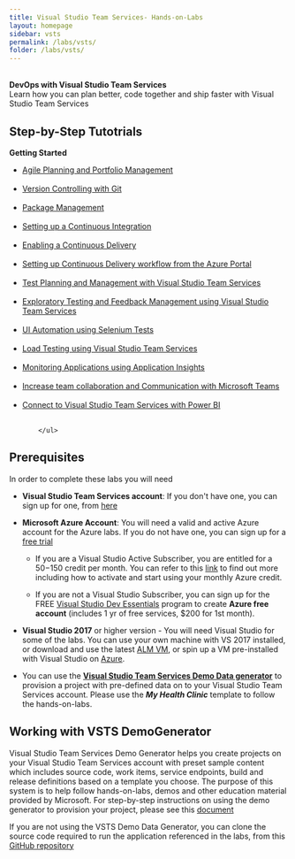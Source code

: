 ```yaml
---
title: Visual Studio Team Services- Hands-on-Labs 
layout: homepage
sidebar: vsts
permalink: /labs/vsts/
folder: /labs/vsts/
---
```

<br/>
<div class="vstsMain">
<div class="productcolmain">
  <div class="pageheader">
             <b>DevOps with Visual Studio Team Services</b> </div>
     <div class="herotext2">       
             Learn how you can plan better, code together and ship faster with Visual Studio Team Services
  </div>
</div>
</div>

## Step-by-Step Tutotrials

<div class="lablist">
    <div class="header2"> <b>Getting Started</b></div>
     <ul class="labslist">
       <li> <a href="agile/">Agile Planning and Portfolio Management </a>    </li><br />
       <li> <a href="git/">Version Controlling with Git  </a>    </li><br />
       <li> <a href="packagemanagement/">Package Management</a> </li><br />
       <li> <a href="continuousintegration/">Setting up a Continuous Integration</a> </li><br />
       <li> <a href="continuousdeployment/">Enabling a Continuous Delivery</a> </li><br />
       <li><a href="azurecd/">Setting up Continuous Delivery workflow from the Azure Portal</a> </li><br />
       <li><a href="testmanagement/">Test Planning and Management with Visual Studio Team Services</a> </li><br />
       <li><a href="exploratorytesting/">Exploratory Testing and Feedback Management using Visual Studio Team Services</a> </li><br />
       <li><a href="selenium/">UI Automation using Selenium Tests</a> </li><br />
      <li><a href="load/">Load Testing using Visual Studio Team Services</a> </li><br />
      <li><a href="monitor/">Monitoring Applications using Application Insights</a> </li><br />
      <li><a href="teams/">Increase team collaboration and Communication with Microsoft Teams</a> </li><br />
      <li><a href="powerbi/">Connect to Visual Studio Team Services with Power BI</a> </li><br />

        </ul>
</div>

## Prerequisites

In order to complete these labs you will need

- **Visual Studio Team Services account**: If you don't have one, you can sign up for one, from [here](https://www.visualstudio.com/)

- **Microsoft Azure Account**: You will need a valid and active Azure account for the Azure labs. If you do not have one, you can sign up for a [free trial](https://azure.microsoft.com/en-us/free/)

  - If you are a Visual Studio Active Subscriber, you are entitled for a $50-$150 credit per month. You can refer to this [link](https://azure.microsoft.com/en-us/pricing/member-offers/msdn-benefits-details/) to find out more including how to activate and start using your monthly Azure credit.

  - If you are not a Visual Studio Subscriber, you can sign up for the FREE [Visual Studio Dev Essentials](https://www.visualstudio.com/dev-essentials/) program to create **Azure free account** (includes 1 yr of free services, $200 for 1st month).

- **Visual Studio 2017** or higher version - You will need Visual Studio for some of the labs. You can use your own machine with VS 2017 installed, or download and use the latest [ALM VM](../tfs/),  or spin up a VM pre-installed with Visual Studio on [Azure](https://portal.azure.com).

- You can use the **[Visual Studio Team Services Demo Data generator](https://vstsdemogenerator.azurewebsites.net)** to provision a project with pre-defined data on to your Visual Studio Team Services account. Please use the ***My Health Clinic*** template to follow the hands-on-labs.

## Working with VSTS DemoGenerator

Visual Studio Team Services Demo Generator helps you create projects on your Visual Studio Team Services account with preset sample content which includes source code, work items, service endpoints, build and release definitions based on a template you choose. The purpose of this system is to help follow hands-on-labs, demos and other education material provided by Microsoft. For step-by-step instructions on using the demo generator to provision your project, please see this [document](/labs/vsts/VSTSDemoGenerator)

If you are not using the VSTS Demo Data Generator, you can clone the source code required to run the application referenced in the labs, from this [GitHub repository](https://github.com/Microsoft/myhealthclinic2017)
